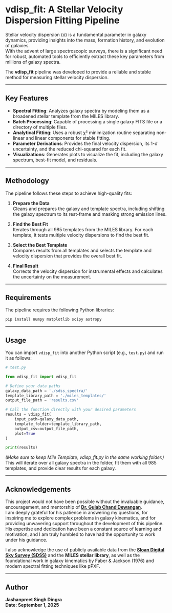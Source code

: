 # vdisp_fit: A Stellar Velocity Dispersion Fitting Pipeline

Stellar velocity dispersion (σ) is a fundamental parameter in galaxy dynamics, providing insights into the mass, formation history, and evolution of galaxies.  
With the advent of large spectroscopic surveys, there is a significant need for robust, automated tools to efficiently extract these key parameters from millions of galaxy spectra.  

The **vdisp_fit** pipeline was developed to provide a reliable and stable method for measuring stellar velocity dispersion.

---

## Key Features

- **Spectral Fitting**: Analyzes galaxy spectra by modeling them as a broadened stellar template from the MILES library.
- **Batch Processing**: Capable of processing a single galaxy FITS file or a directory of multiple files.
- **Analytical Fitting**: Uses a robust χ² minimization routine separating non-linear and linear components for stable fitting.
- **Parameter Derivations**: Provides the final velocity dispersion, its 1-σ uncertainty, and the reduced chi-squared for each fit.
- **Visualizations**: Generates plots to visualize the fit, including the galaxy spectrum, best-fit model, and residuals.

---

## Methodology

The pipeline follows these steps to achieve high-quality fits:

1. **Prepare the Data**  
   Cleans and prepares the galaxy and template spectra, including shifting the galaxy spectrum to its rest-frame and masking strong emission lines.

2. **Find the Best Fit**  
   Iterates through all 985 templates from the MILES library. For each template, it tests multiple velocity dispersions to find the best fit.

3. **Select the Best Template**  
   Compares results from all templates and selects the template and velocity dispersion that provides the overall best fit.

4. **Final Result**  
   Corrects the velocity dispersion for instrumental effects and calculates the uncertainty on the measurement.

---

## Requirements

The pipeline requires the following Python libraries:

```bash
pip install numpy matplotlib scipy astropy
````

---

## Usage

You can import `vdisp_fit` into another Python script (e.g., `test.py`) and run it as follows:

```python
# test.py

from vdisp_fit import vdisp_fit

# Define your data paths
galaxy_data_path = './sdss_spectra/'
template_library_path = './miles_templates/'
output_file_path = 'results.csv'

# Call the function directly with your desired parameters
results = vdisp_fit(
    input_path=galaxy_data_path,
    template_folder=template_library_path,
    output_csv=output_file_path,
    plot=True
)

print(results)
```
*(Make sure to keep Mile Template, vdisp_fit.py in the same working folder.)*
This will iterate over all galaxy spectra in the folder, fit them with all 985 templates, and provide clear results for each galaxy.

---

## Acknowledgements

This project would not have been possible without the invaluable guidance, encouragement, and mentorship of **[Dr. Gulab Chand Dewangan](https://www.iucaa.in/en/faculty-research/gulabd)**.  
I am deeply grateful for his patience in answering my questions, for inspiring me to explore complex problems in galaxy kinematics, and for providing unwavering support throughout the development of this pipeline.  
His expertise and dedication have been a constant source of learning and motivation, and I am truly humbled to have had the opportunity to work under his guidance.  

I also acknowledge the use of publicly available data from the **[Sloan Digital Sky Survey (SDSS)](https://www.sdss.org/)** and the **MILES stellar library**, as well as the foundational work in galaxy kinematics by Faber & Jackson (1976) and modern spectral fitting techniques like pPXF.

---

## Author

**Jashanpreet Singh Dingra** <br>
**Date: September 1, 2025**
